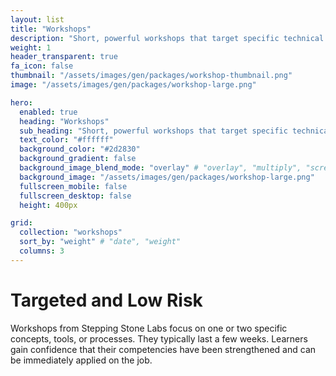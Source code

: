 ```yaml
---
layout: list
title: "Workshops"
description: "Short, powerful workshops that target specific technical skills."
weight: 1
header_transparent: true
fa_icon: false
thumbnail: "/assets/images/gen/packages/workshop-thumbnail.png"
image: "/assets/images/gen/packages/workshop-large.png"

hero:
  enabled: true
  heading: "Workshops"
  sub_heading: "Short, powerful workshops that target specific technical skills."
  text_color: "#ffffff"
  background_color: "#2d2830"
  background_gradient: false
  background_image_blend_mode: "overlay" # "overlay", "multiply", "screen"
  background_image: "/assets/images/gen/packages/workshop-large.png"
  fullscreen_mobile: false
  fullscreen_desktop: false
  height: 400px

grid:
  collection: "workshops"
  sort_by: "weight" # "date", "weight"
  columns: 3
---
```


# Targeted and Low Risk

Workshops from Stepping Stone Labs focus on one or two specific concepts, tools, or processes. They typically last a few weeks. Learners gain confidence that their competencies have been strengthened and can be immediately applied on the job.
